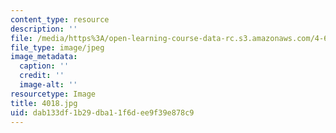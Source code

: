```yaml
---
content_type: resource
description: ''
file: /media/https%3A/open-learning-course-data-rc.s3.amazonaws.com/4-614-religious-architecture-and-islamic-cultures-fall-2002/dab133df1b29dba11f6dee9f39e878c9_4018.jpg
file_type: image/jpeg
image_metadata:
  caption: ''
  credit: ''
  image-alt: ''
resourcetype: Image
title: 4018.jpg
uid: dab133df-1b29-dba1-1f6d-ee9f39e878c9
---
```

